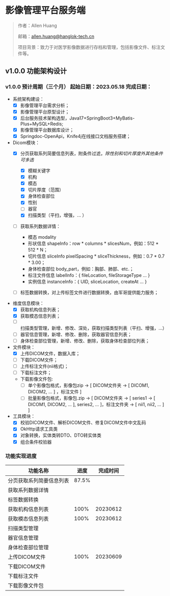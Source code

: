 # 影像管理平台服务端

> 作者：Allen Huang
> 
> 邮箱：allen.huang@hanglok-tech.cn
> 
> 项目背景：致力于对医学影像数据进行存档和管理，包括影像文件、标注文件等。

## v1.0.0 功能架构设计

### v1.0.0 预计周期（三个月） 起始日期：2023.05.18 完成日期：

- 系统架构建设：
  - [x] 影像管理平台需求分析；
  - [x] 影像管理平台原型设计；
  - [x] 后台服务技术架构选型，Java17+SpringBoot3+MyBatis-Plus+MySQL+Redis;
  - [x] 影像管理平台数据库设计；
  - [x] Springdoc-OpenApi，Knife4j在线接口文档服务搭建；

- Dicom模块：
  - [x] 分页获取系列简要信息列表，附条件过滤，*除性别和切片厚度外其他条件可多选*
    - [x] 模糊关键字
    - [x] 机构
    - [x] 模态
    - [x] 切片厚度（范围）
    - [x] 身体检查部位
    - [x] 性别
    - [ ] 器官
    - [x] 扫描类型（平扫，增强，... ）
  - [ ] 获取系列数据详情：
    - 模态 modality
    - 形状信息 shapeInfo：row * columns * slicesNum，例如：512 * 512 * N；
    - 切片信息 sliceInfo pixelSpacing * sliceThickness，例如：0.7 * 0.7 * 3.00；
    - 身体检查部位 body_part，例如：胸部、肺部、etc.；
    - 标注文件信息 labelInfo：{ fileLocation, fileStorageType ... }
    - 实例信息 instanceInfo：{ UID, sliceLocation, createAt ... }
  - [ ] 标签数据转换，对上传标签文件进行数据转换，由军哥提供能力服务；


- 维度信息模块：
  - [x] 获取机构信息列表；
  - [x] 获取模态信息列表；
  - [ ] 扫描类型管理，新增、修改、深处，获取扫描类型列表（平扫、增强，...） 
  - [ ] 器官信息管理，新增、修改、删除，获取器官信息列表；
  - [ ] 身体检查部位管理，新增、修改、删除，获取身体检查部位列表；

- 文件模块：
  - [x] 上传DICOM文件，数据入库；
  - [ ] 下载DICOM文件；
  - [ ] 上传标注文件(nii格式)；
  - [ ] 下载标注文件；
  - 下载影像文件包:
    - [ ] 单个影像包格式，影像包zip -> [ DICOM文件夹 -> [ DICOM1, DICOM2, ... ] ，标注文件 ]
    - [ ] 批量影像包格式，影像包.zip -> [ DICOM文件夹 -> [ series1 -> [ DICOM1, DICOM2, ... ], series2, ... ]，标注文件夹 -> [ nii1, nii2, ... ] ]

- 工具模块：
  - [x] 校验DICOM文件、解析DICOM文件、修复DICOM文件中文乱码
  - [x] OkHttp请求工具类
  - [x] 对象转换，实体类转DTO、DTO转实体类
  - [x] 组合条件校验器

### 功能实现进度

| 功能名称         | 进度    | 完成时间     |
|--------------|-------|----------|
| 分页获取系列简要信息列表 | 87.5% |          |
| 获取系列数据详情     |       |          |
| 标签数据转换       |       |          |
| 获取机构信息列表     | 100%  | 20230612 |
| 获取模态信息列表     | 100%  | 20230612 |
| 扫描类型管理       |       |          |
| 器官信息管理       |       |          |
| 身体检查部位管理     |       |          |
| 上传DICOM文件    | 100%  | 20230609 |
| 下载DICOM文件    |       |          |
| 下载标注文件       |       |          |
| 下载影像文件包      |       |          |